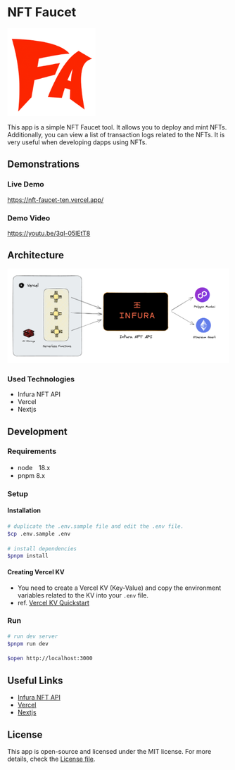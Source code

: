 # NFT Faucet

<img src="docs/logo.png" width="200"><br>

This app is a simple NFT Faucet tool.
It allows you to deploy and mint NFTs.
Additionally, you can view a list of transaction logs related to the NFTs.
It is very useful when developing dapps using NFTs.

## Demonstrations

### Live Demo

https://nft-faucet-ten.vercel.app/

### Demo Video

https://youtu.be/3ql-05lEtT8

## Architecture

<img src="docs/architecture2.png" width="900"><br>

### Used Technologies

* Infura NFT API
* Vercel
* Nextjs


## Development

### Requirements

* node　18.x
* pnpm 8.x

### Setup

#### Installation
```bash
# duplicate the .env.sample file and edit the .env file.
$cp .env.sample .env

# install dependencies
$pnpm install
```

#### Creating Vercel KV

* You need to create a Vercel KV (Key-Value) and copy the environment variables related to the KV into your `.env` file.
* ref. [Vercel KV Quickstart](https://vercel.com/docs/storage/vercel-kv/quickstart#quickstart)


### Run

```bash
# run dev server
$pnpm run dev

$open http://localhost:3000
```

## Useful Links

* [Infura NFT API](https://docs.infura.io/infura/infura-expansion-apis/nft-api)
* [Vercel](https://vercel.com/docs)
* [Nextjs](https://nextjs.org/docs)

## License

This app is open-source and licensed under the MIT license. For more details, check the [License file](LICENSE).
